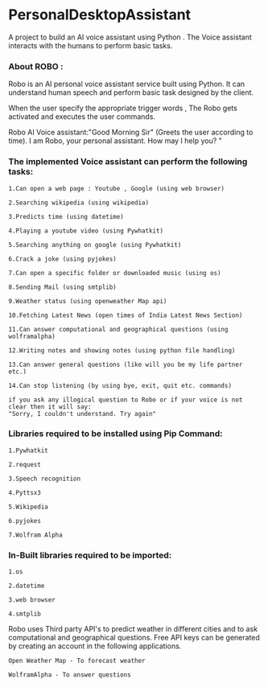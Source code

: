 # PersonalDesktopAssistant

A project to build an AI voice assistant using Python . The Voice assistant interacts with the humans to perform basic tasks.


### About ROBO :

Robo is an AI personal voice assistant service built using Python. It can understand human speech and perform basic task designed by the client.

When the user specify the appropriate trigger words , The Robo gets activated and executes the user commands.

Robo AI Voice assistant:"Good Morning Sir" (Greets the user according to time). I am Robo, your personal assistant. How may I help you? "


### The implemented Voice assistant can perform the following tasks:

	1.Can open a web page : Youtube , Google (using web browser)
	
	2.Searching wikipedia (using wikipedia)    
	
	3.Predicts time (using datetime)	
	
	4.Playing a youtube video (using Pywhatkit)
	
	5.Searching anything on google (using Pywhatkit)
	
	6.Crack a joke (using pyjokes)
	
	7.Can open a specific folder or downloaded music (using os)
	
	8.Sending Mail (using smtplib)
	
	9.Weather status (using openweather Map api)
	
	10.Fetching Latest News (open times of India Latest News Section)
	
	11.Can answer computational and geographical questions (using wolframalpha)
	
	12.Writing notes and showing notes (using python file handling)
	
	13.Can answer general questions (like will you be my life partner etc.)
	
	14.Can stop listening (by using bye, exit, quit etc. commands)

	if you ask any illogical question to Robo or if your voice is not clear then it will say:
	"Sorry, I couldn't understand. Try again"

### Libraries required to be installed using Pip Command:
	
	1.Pywhatkit
	
	2.request
	
	3.Speech recognition
	
 	4.Pyttsx3
	
	5.Wikipedia
	
	6.pyjokes
	
	7.Wolfram Alpha


### In-Built libraries required to be imported:

	1.os
	
	2.datetime
	
	3.web browser
	
	4.smtplib

Robo uses Third party API's to predict weather in different cities and to ask computational and geographical questions. 
Free API keys can be generated by creating an account in the following applications.  
	
	Open Weather Map - To forecast weather
	
	WolframAlpha - To answer questions
	


